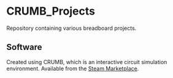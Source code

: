 # CRUMB_Projects
Repository containing various breadboard projects.

## Software

Created using CRUMB, which is an interactive circuit simulation environment. Available from the [Steam Marketplace](https://store.steampowered.com/app/2198800/CRUMB_Circuit_Simulator/).
